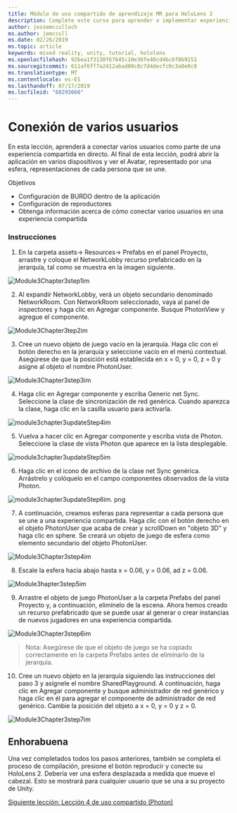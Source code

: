 ```yaml
---
title: Módulo de uso compartido de aprendizaje MR para HoloLens 2
description: Complete este curso para aprender a implementar experiencias compartidas multiusuario en una aplicación de HoloLens 2.
author: jessemcculloch
ms.author: jemccull
ms.date: 02/26/2019
ms.topic: article
keywords: mixed reality, unity, tutorial, hololens
ms.openlocfilehash: 92bea1f3130f67645c10e36fe40cd4bc6f8b9151
ms.sourcegitcommit: 611af6ff7a2412abad80c0c7d4decfc0c3a0e8c8
ms.translationtype: MT
ms.contentlocale: es-ES
ms.lasthandoff: 07/17/2019
ms.locfileid: "68293666"
---
```

# <a name="connecting-multiple-users"></a>Conexión de varios usuarios

En esta lección, aprenderá a conectar varios usuarios como parte de una experiencia compartida en directo. Al final de esta lección, podrá abrir la aplicación en varios dispositivos y ver el Avatar, representado por una esfera, representaciones de cada persona que se une. 

Objetivos

- Configuración de BURDO dentro de la aplicación
- Configuración de reproductores
- Obtenga información acerca de cómo conectar varios usuarios en una experiencia compartida

### <a name="instructions"></a>Instrucciones

1. En la carpeta assets-> Resources-> Prefabs en el panel Proyecto, arrastre y coloque el NetworkLobby recurso prefabricado en la jerarquía, tal como se muestra en la imagen siguiente.

![Module3Chapter3step1im](images/module3chapter3step1im.PNG)

2. Al expandir NetworkLobby, verá un objeto secundario denominado NetworkRoom. Con NetworkRoom seleccionado, vaya al panel de inspectores y haga clic en Agregar componente. Busque PhotonView y agregue el componente.

![Module3Chapter3tep2im](images/module3chapter3step2im.PNG)

3. Cree un nuevo objeto de juego vacío en la jerarquía. Haga clic con el botón derecho en la jerarquía y seleccione vacío en el menú contextual. Asegúrese de que la posición está establecida en x = 0, y = 0, z = 0 y asigne al objeto el nombre PhotonUser.

![Module3Chapter3step3im](images/module3chapter3step3im.PNG)

4. Haga clic en Agregar componente y escriba Generic net Sync. Seleccione la clase de sincronización de red genérica. Cuando aparezca la clase, haga clic en la casilla usuario para activarla. 

![module3chapter3updateStep4im](images/module3chapter3updateStep4im.png)

5. Vuelva a hacer clic en Agregar componente y escriba vista de Photon. Seleccione la clase de vista Photon que aparece en la lista desplegable.

![module3chapter3updateStep5im](images/module3chapter3updateStep5im.png)

6. Haga clic en el icono de archivo de la clase net Sync genérica. Arrástrelo y colóquelo en el campo componentes observados de la vista Photon. 

![module3chapter3updateStep6im. png](images/module3chapter3updateStep6im.png) 

7. A continuación, creamos esferas para representar a cada persona que se une a una experiencia compartida. Haga clic con el botón derecho en el objeto PhotonUser que acaba de crear y scrollDown en "objeto 3D" y haga clic en sphere. Se creará un objeto de juego de esfera como elemento secundario del objeto PhotonUser.

![Module3Chapter3step4im](images/module3chapter3step4im.PNG)

8. Escale la esfera hacia abajo hasta x = 0.06, y = 0.06, ad z = 0.06.

![Module3hapter3step5im](images/module3chapter3step5im.PNG)

9. Arrastre el objeto de juego PhotonUser a la carpeta Prefabs del panel Proyecto y, a continuación, elimínelo de la escena. Ahora hemos creado un recurso prefabricado que se puede usar al generar o crear instancias de nuevos jugadores en una experiencia compartida.

![Module3Chapter3step6im](images/module3chapter3step6im.PNG)

> Nota: Asegúrese de que el objeto de juego se ha copiado correctamente en la carpeta Prefabs antes de eliminarlo de la jerarquía.

10. Cree un nuevo objeto en la jerarquía siguiendo las instrucciones del paso 3 y asígnele el nombre SharedPlayground. A continuación, haga clic en Agregar componente y busque administrador de red genérico y haga clic en él para agregar el componente de administrador de red genérico. Cambie la posición del objeto a x = 0, y = 0 y z = 0.

![Module3Chapter3step7im](images/module3chapter3step7im.PNG)


## <a name="congratulations"></a>Enhorabuena

Una vez completados todos los pasos anteriores, también se completa el proceso de compilación, presione el botón reproducir y conecte su HoloLens 2. Debería ver una esfera desplazada a medida que mueve el cabezal. Esto se mostrará para cualquier usuario que se una a su proyecto de Unity.

[Siguiente lección: Lección 4 de uso compartido (Photon)](mrlearning-sharing(photon)-ch4.md)

